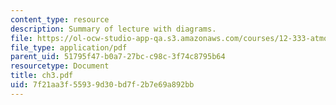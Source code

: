 ```yaml
---
content_type: resource
description: Summary of lecture with diagrams.
file: https://ol-ocw-studio-app-qa.s3.amazonaws.com/courses/12-333-atmospheric-and-ocean-circulations-spring-2004/7f21aa3f55939d30bd7f2b7e69a892bb_ch3.pdf
file_type: application/pdf
parent_uid: 51795f47-b0a7-27bc-c98c-3f74c8795b64
resourcetype: Document
title: ch3.pdf
uid: 7f21aa3f-5593-9d30-bd7f-2b7e69a892bb
---
```

